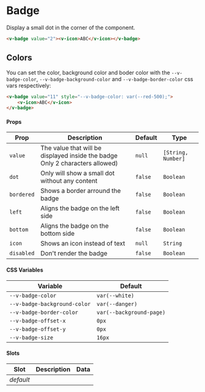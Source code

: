 # Badge

Display a small dot in the corner of the component.

```html
<v-badge value="2"><v-icon>ABC</v-icon></v-badge>
```

## Colors

You can set the color, background color and boder color with the `--v-badge-color`, `--v-badge-background-color` and
`--v-badge-border-color` css vars respectively:

```html
<v-badge value="11" style="--v-badge-color: var(--red-500);">
	<v-icon>ABC</v-icon>
</v-badge>
```

#### Props

| Prop       | Description                                                                  | Default | Type               |
| ---------- | ---------------------------------------------------------------------------- | ------- | ------------------ |
| `value`    | The value that will be displayed inside the badge Only 2 characters allowed) | `null`  | `[String, Number]` |
| `dot`      | Only will show a small dot without any content                               | `false` | `Boolean`          |
| `bordered` | Shows a border arround the badge                                             | `false` | `Boolean`          |
| `left`     | Aligns the badge on the left side                                            | `false` | `Boolean`          |
| `bottom`   | Aligns the badge on the bottom side                                          | `false` | `Boolean`          |
| `icon`     | Shows an icon instead of text                                                | `null`  | `String`           |
| `disabled` | Don't render the badge                                                       | `false` | `Boolean`          |

#### CSS Variables

| Variable                     | Default                  |
| ---------------------------- | ------------------------ |
| `--v-badge-color`            | `var(--white)`           |
| `--v-badge-background-color` | `var(--danger)`          |
| `--v-badge-border-color`     | `var(--background-page)` |
| `--v-badge-offset-x`         | `0px`                    |
| `--v-badge-offset-y`         | `0px`                    |
| `--v-badge-size`             | `16px`                   |

#### Slots

| Slot      | Description | Data |
| --------- | ----------- | ---- |
| _default_ |             |      |
